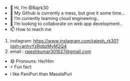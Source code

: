 - 👋 Hi, I’m @Rajrk30
- 👀 My Github is currently a mess, but give it some time...
- 🌱 I’m currently learning cloud engineering..
- 💞️ I’m looking to collaborate on web app development..
- 📫 How to reach me
1) instagram: https://www.instagram.com/rajesh_rk30?igsh=anhvYzRobzMyM2Q4
2) email : rajeshkumar301627@gmail.com
- 😄 Pronouns: He/Him
- ⚡ Fun fact:
- i like PaniPuri than MasalaPuri

<!---
Rajrk30/Rajrk30 is a ✨ special ✨ repository because its `README.md` (this file) appears on your GitHub profile.
You can click the Preview link to take a look at your changes.
--->
